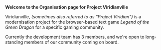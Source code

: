 **Welcome to the Organisation page for Project Viridianville**

Viridianville, *(sometimes also referred to as "Project Viridian")* is a modernisation project for the browser-based text game *Legend of the Green Dragon* for a specific gaming community.

Currently the development team has 3 members, and we're open to long-standing members of our community coming on board.

